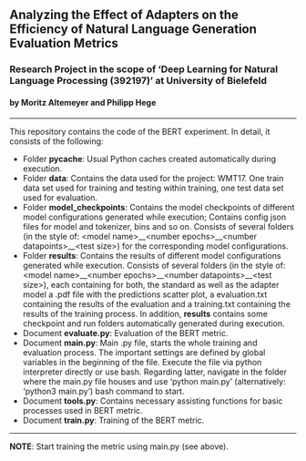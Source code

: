 ## Analyzing the Effect of Adapters on the Efficiency of Natural Language Generation Evaluation Metrics

### Research Project in the scope of ‘Deep Learning for Natural Language Processing (392197)’ at University of Bielefeld
#### by Moritz Altemeyer and Philipp Hege
------------------------------

This repository contains the code of the BERT experiment. In detail, it consists of the following:

- Folder **__pycache__**: Usual Python caches created automatically during execution.
- Folder **data**: Contains the data used for the project: WMT17. One train data set used for training and testing within training, one test data set used for evaluation.
- Folder **model_checkpoints**: Contains the model checkpoints of different model configurations generated while execution; Contains config json files for model and tokenizer, bins and so on. Consists of several folders (in the style of: \<model name\>\_\_\<number epochs\>\_\_\<number datapoints\>_\_\<test size\>) for the corresponding model configurations. 
- Folder **results**: Contains the results of different model configurations generated while execution. Consists of several folders (in the style of: \<model name\>\_\_\<number epochs\>\_\_\<number datapoints\>\_\_\<test size\>), each containing for both, the standard as well as the adapter model a .pdf file with the predictions scatter plot, a evaluation.txt containing the results of the evaluation and a training.txt containing the results of the training process. In addition, **results** contains some checkpoint and run folders automatically generated during execution.
- Document **evaluate.py**: Evaluation of the BERT metric.
- Document **main.py**: Main .py file, starts the whole training and evaluation process. The important settings are defined by global variables in the beginning of the file. Execute the file via python interpreter directly or use bash. Regarding latter, navigate in the folder where the main.py file houses and use ‘python main.py’ (alternatively: ‘python3 main.py’)  bash command to start.
- Document **tools.py**: Contains necessary assisting functions for basic processes used in BERT metric.
- Document **train.py**: Training of the BERT metric.
--------------------------------

**NOTE**: Start training the metric using main.py (see above).
